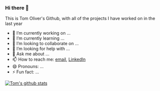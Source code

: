 ### Hi there 👋

This is Tom Oliver's Github, with all of the projects I have worked on in the last year

- 🔭 I’m currently working on ...
- 🌱 I’m currently learning ...
- 👯 I’m looking to collaborate on ...
- 🤔 I’m looking for help with ...
- 💬 Ask me about ...
- 📫 How to reach me: [email](tom@inmail.me), [LinkedIn](https://www.linkedin.com/in/thomas-oliver92/)
- 😄 Pronouns: ...
- ⚡ Fun fact: ...

[![Tom's github stats](https://github-readme-stats.vercel.app/api?username=EccentricTom&count_private=true&show_icons=true&theme=radical&hide_rank=false)](https://github.com/anuraghazra/github-readme-stats)
